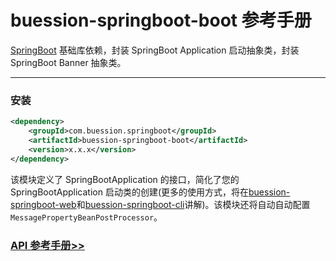 # buession-springboot-boot 参考手册


[SpringBoot](https://spring.io/projects/spring-boot) 基础库依赖，封装 SpringBoot Application 启动抽象类，封装 SpringBoot Banner 抽象类。


---


### 安装

```xml
<dependency>
    <groupId>com.buession.springboot</groupId>
    <artifactId>buession-springboot-boot</artifactId>
    <version>x.x.x</version>
</dependency>
```

该模块定义了 SpringBootApplication 的接口，简化了您的 SpringBootApplication 启动类的创建(更多的使用方式，将在[buession-springboot-web](2.0/web/index.md)和[buession-springboot-cli](2.0/cli/index.md)讲解)。该模块还将自动自动配置 `MessagePropertyBeanPostProcessor`。


### [API 参考手册>>](/manual/2.0/docs/buession-springboot-boot/)